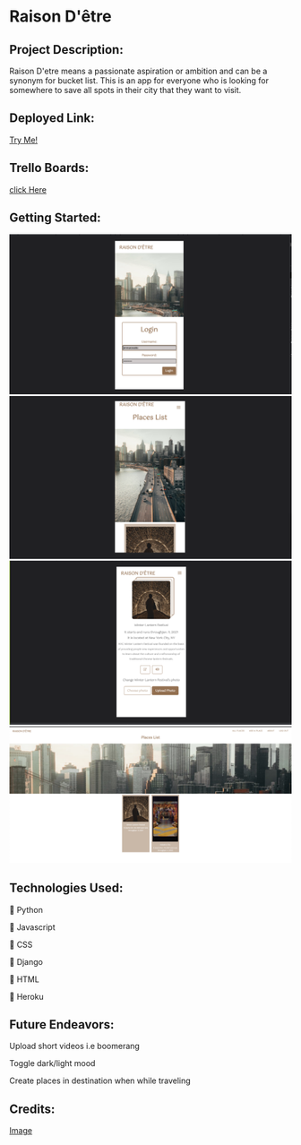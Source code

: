 # Raison D'être 
## Project Description:	
Raison D'etre means a passionate aspiration or ambition and can be a synonym for bucket list. This is an app for everyone who is looking for somewhere to save all spots in their city that they want to visit.

## Deployed Link:
[ Try Me!](https://raison-detre.herokuapp.com/)

## Trello Boards:
[ click Here](https://trello.com/b/6diSYTod/project-3)

## Getting Started:
![alt text](main_app/static/images/Screen%20Shot%202021-11-30%20at%203.02.11%20PM.png)
![alt text](main_app/static/images/Screen%20Shot%202021-11-30%20at%203.01.24%20PM.png)
![alt text](main_app/static/images/Screen%20Shot%202021-11-30%20at%203.00.56%20PM.png)
![alt text](main_app/static/images/all-places.png) 


## Technologies Used: 

 Python 

 Javascript 

 CSS

 Django 

 HTML 

 Heroku 

## Future Endeavors:

Upload short videos i.e boomerang

Toggle dark/light mood

Create places in destination when while traveling


## Credits:
[Image](https://images.pexels.com/photos/3467149/pexels-photo-3467149.jpeg?auto=compress&cs=tinysrgb&dpr=2&h=750&w=1260)
